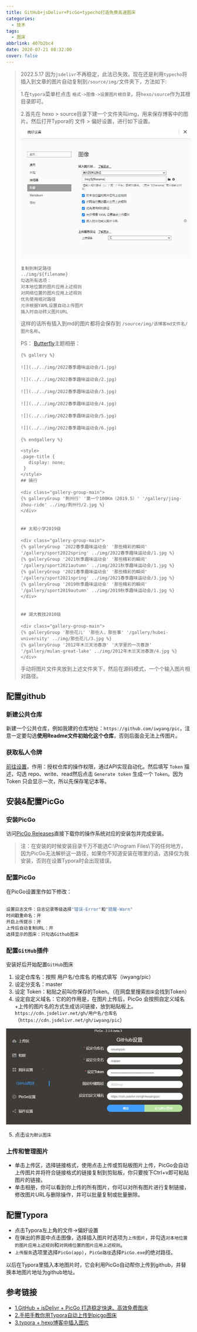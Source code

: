 ```yaml
---
title: GitHub+jsDelivr+PicGo+typecho打造免费高速图床
categories:
  - 技术
tags:
  - 图床
abbrlink: 407b2bc4
date: 2020-07-21 08:32:00
cover: false
---
```


>2022.5.17 因为`jsdelivr`不再稳定，此法已失效。现在还是利用`typecho`将插入到文章的图片自动复制到`/source/img/`文件夹下，方法如下:
>
>1.在`typora`菜单栏点击 `格式->图像->设置图片根目录`，将`hexo/source`作为其根目录即可。
>
>2.首先在 hexo > source目录下建一个文件夹叫img，用来保存博客中的图片。然后打开Typora的 文件 > 偏好设置，进行如下设置。
>
>![](../img/GitHub+jsDelivr+PicGo+typecho%E6%89%93%E9%80%A0%E5%85%8D%E8%B4%B9%E9%AB%98%E9%80%9F%E5%9B%BE%E5%BA%8A/QQ%E6%88%AA%E5%9B%BE20220517225839.jpg)
>
>```
>复制到制定路径
>../img/${filename}
>勾选所有选项：
>对本地位置的图片应用上述规则
>对网络位置的图片应用上述规则
>优先使用相对路径
>允许根据YAML设置自动上传图片
>插入时自动转义图片URL
>```
>
>这样的话所有插入到md的图片都将会保存到 `/source/img/该博客md文件名/图片名称`。
>
>PS： [Butterfly](https://github.com/jerryc127/hexo-theme-butterfly)主题相册：
>
>```
>{% gallery %}
>
>![](../../img/2022春季趣味运动会/1.jpg)
>
>![](../../img/2022春季趣味运动会/2.jpg)
>
>![](../../img/2022春季趣味运动会/3.jpg)
>
>![](../../img/2022春季趣味运动会/4.jpg)
>
>![](../../img/2022春季趣味运动会/5.jpg)
>
>![](../../img/2022春季趣味运动会/6.jpg)
>
>{% endgallery %}
>```
>
>```
><style>
>.page-title {
>    display: none;
>  }
></style>
>## 骑行
>
><div class="gallery-group-main">
>{% galleryGroup '荆州行' '第一个100Km（2019.5）' '/gallery/jing-zhou-ride' ../img/荆州行/2.jpg %}
></div>
>
>
>## 太和小学2019级
>
><div class="gallery-group-main">
>{% galleryGroup '2022春季趣味运动会' '那些精彩的瞬间' '/gallery/sport2022spring' ../img/2022春季趣味运动会/1.jpg %}
>{% galleryGroup '2021秋季趣味运动会' '那些精彩的瞬间' '/gallery/sport2021autumn' ../img/2021秋季趣味运动会/1.jpg %}
>{% galleryGroup '2021春季趣味运动会' '那些精彩的瞬间' '/gallery/sport2021spring' ../img/2021春季趣味运动会/3.jpg %}
>{% galleryGroup '2019秋季趣味运动会' '那些精彩的瞬间' '/gallery/sport2019autumn' ../img/2019秋季趣味运动会/1.jpg %}
></div>
>
>
>## 湖大教技2010级
>
><div class="gallery-group-main">
>{% galleryGroup '那些花儿' '那些人，那些事' '/gallery/hubei-university' ../img/那些花儿/3.jpg %}
>{% galleryGroup '2012年木兰天池春游' '大学里的一次春游' '/gallery/mulan-great-lake' ../img/2012年木兰天池春游/4.jpg %}
></div>
>```
>
>手动将图片文件夹放到上述文件夹下，然后在源码模式，一个个输入图片相对路径。

## 配置github

### 新建公共仓库  

新建一个公共仓库，例如我建的仓库地址：`https://github.com/iwyang/pic`，注意一定要勾选**使用Readme文件初始化这个仓库**，否则后面会无法上传图片。

### 获取私人令牌

[前往设置](https://github.com/settings/tokens)，作用：授权仓库的操作权限，通过API实现自动化。然后填写 `Token` 描述，勾选 repo、write、read然后点击 `Generate token` 生成一个 `Token`。因为 Token 只会显示一次，所以先保存笔记本等。

## 安装&配置PicGo

### 安装PicGo

访问[PicGo Releases](https://github.com/Molunerfinn/PicGo/releases)直接下载你的操作系统对应的安装包并完成安装。

> 注：在安装的时候安装目录千万不能选C:\Program Files\下的任何地方，因为PicGo无法解析这一路径，如果你不知道安装在哪里的话，选择仅为我安装，否则在设置Typora时会出现错误。

### 配置PicGo

在PicGo设置里作如下修改：

```bash

设置日志文件：日志记录等级选择"错误-Error"和"提醒-Warn"
时间戳重命名：开
开启上传提示：开
上传后自动复制URL：开
选择显示的图床：只勾选Github图床
```

### 配置`GitHub`插件

安装好后开始配置`GitHub`图床

1. 设定仓库名：按照 用户名/仓库名 的格式填写（iwyang/pic）
2. 设定分支名：master
3. 设定 Token：粘贴之前叫你保存的Token。（在网盘里搜索`图床`会找到Token）
4. 设定自定义域名：它的的作用是，在图片上传后，PicGo 会按照自定义域名+上传的图片名的方式生成访问链接，放到粘贴板上。 `https://cdn.jsdelivr.net/gh/用户名/仓库名`（`https://cdn.jsdelivr.net/gh/iwyang/pic`）

![](../img/GitHub+jsDelivr+PicGo+typecho%E6%89%93%E9%80%A0%E5%85%8D%E8%B4%B9%E9%AB%98%E9%80%9F%E5%9B%BE%E5%BA%8A/8.jpg)

5. 点击`设为默认图床`

### 上传和管理图片

- 单击上传区，选择链接格式，使用点击上传或剪贴板图片上传，PicGo会自动上传图片并将符合链接格式的链接复制到剪贴板，你只要按下Ctrl+v即可粘贴图片的链接。
- 单击相册，你可以看到你上传的所有图片，你可以对所有图片进行复制链接，修改图片URL与删除操作，并可以批量复制或批量删除。

## 配置Typora

- 点击Typora左上角的文件->偏好设置
- 在弹出的界面中点击图像，选择插入图片时选项为`上传图片`，并勾选`对本地位置的图片应用上述规则`和`对网络位置的图片应用上述规则`。
- `上传服务`选项里选择`PicGo(app)`，`PicGo路径`选择`PicGo.exe`的绝对路径。

以后在Typora里插入本地图片时，它会利用PicGo自动帮你上传到github，并替换本地图片地址为github地址。

## 参考链接

+ [1.GitHub + jsDelivr + PicGo 打造稳定快速、高效免费图床](https://my.oschina.net/u/3990666/blog/4371252)
+ [2.手把手教你用Typora自动上传到picgo图床](https://blog.csdn.net/disILLL/article/details/104944710)
+ [3.typora + hexo博客中插入图片](https://yinyoupoet.github.io/2019/09/03/hexo%E5%8D%9A%E5%AE%A2%E4%B8%AD%E6%8F%92%E5%85%A5%E5%9B%BE%E7%89%87/)

